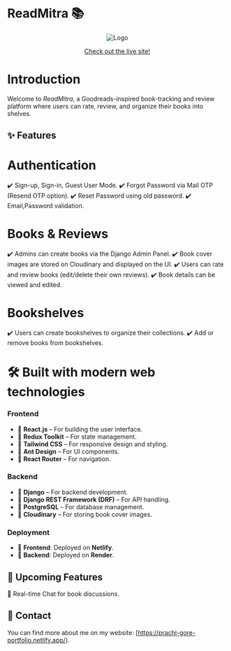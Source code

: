 # ReadMitra 📚

<p align="center">
  <img src="images/logoFull.png" alt="Logo">
</p>

<p align="center">
  <a href="https://greattreads.netlify.app/">Check out the live site!</a>
</p>

# Introduction
Welcome to *ReadMitra*, a Goodreads-inspired book-tracking and review platform where users can rate, review, and organize their books into shelves.

## ✨ Features
# Authentication
✔️ Sign-up, Sign-in, Guest User Mode.
✔️ Forgot Password via Mail OTP (Resend OTP option).
✔️ Reset Password using old password.
✔️ Email,Password validation.
# Books & Reviews
✔️ Admins can create books via the Django Admin Panel.
✔️ Book cover images are stored on Cloudinary and displayed on the UI.
✔️ Users can rate and review books (edit/delete their own reviews).
✔️ Book details can be viewed and edited.
# Bookshelves
✔️ Users can create bookshelves to organize their collections.
✔️ Add or remove books from bookshelves.

# 🛠️ Built with modern web technologies
### **Frontend**
- 🔹 **React.js** – For building the user interface.
- 🔹 **Redux Toolkit** – For state management.
- 🔹 **Tailwind CSS** – For responsive design and styling.
- 🔹 **Ant Design** – For UI components.
- 🔹 **React Router** – For navigation.
### **Backend**
- 🔹 **Django** – For backend development.
- 🔹 **Django REST Framework (DRF)** – For API handling.
- 🔹 **PostgreSQL** – For database management.
- 🔹 **Cloudinary** – For storing book cover images.
### **Deployment**
- 🔹 **Frontend**: Deployed on **Netlify**.
- 🔹 **Backend**: Deployed on **Render**.

 ## 🚀 Upcoming Features
🔹 Real-time Chat for book discussions.

## 📩 Contact
You can find more about me on my website: [https://prachi-gore-portfolio.netlify.app/).
